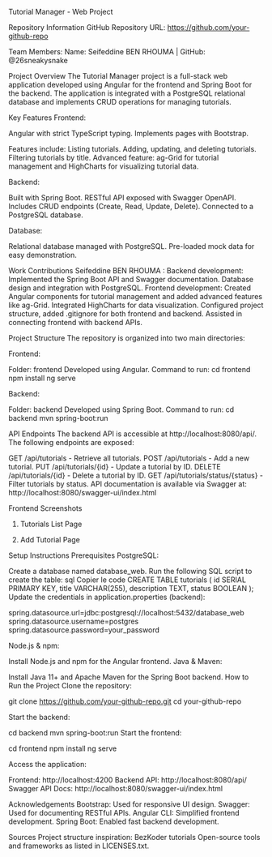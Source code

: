 Tutorial Manager - Web Project

Repository Information
GitHub Repository URL: https://github.com/your-github-repo

Team Members:
Name: Seifeddine BEN RHOUMA | GitHub: @26sneakysnake

Project Overview
The Tutorial Manager project is a full-stack web application developed using Angular for the frontend and Spring Boot for the backend. The application is integrated with a PostgreSQL relational database and implements CRUD operations for managing tutorials.

Key Features
Frontend:

Angular with strict TypeScript typing.
Implements pages with Bootstrap.

Features include:
Listing tutorials.
Adding, updating, and deleting tutorials.
Filtering tutorials by title.
Advanced feature: ag-Grid for tutorial management and HighCharts for visualizing tutorial data.


Backend:

Built with Spring Boot.
RESTful API exposed with Swagger OpenAPI.
Includes CRUD endpoints (Create, Read, Update, Delete).
Connected to a PostgreSQL database.


Database:

Relational database managed with PostgreSQL.
Pre-loaded mock data for easy demonstration.


Work Contributions
Seifeddine BEN RHOUMA :
Backend development: Implemented the Spring Boot API and Swagger documentation.
Database design and integration with PostgreSQL.
Frontend development: Created Angular components for tutorial management and added advanced features like ag-Grid.
Integrated HighCharts for data visualization.
Configured project structure, added .gitignore for both frontend and backend.
Assisted in connecting frontend with backend APIs.


Project Structure
The repository is organized into two main directories:

Frontend:

Folder: frontend
Developed using Angular.
Command to run:
cd frontend
npm install
ng serve

Backend:

Folder: backend
Developed using Spring Boot.
Command to run:
cd backend
mvn spring-boot:run


API Endpoints
The backend API is accessible at http://localhost:8080/api/. The following endpoints are exposed:

GET /api/tutorials - Retrieve all tutorials.
POST /api/tutorials - Add a new tutorial.
PUT /api/tutorials/{id} - Update a tutorial by ID.
DELETE /api/tutorials/{id} - Delete a tutorial by ID.
GET /api/tutorials/status/{status} - Filter tutorials by status.
API documentation is available via Swagger at: http://localhost:8080/swagger-ui/index.html

Frontend Screenshots
1. Tutorials List Page

2. Add Tutorial Page


Setup Instructions
Prerequisites
PostgreSQL:

Create a database named database_web.
Run the following SQL script to create the table:
sql
Copier le code
CREATE TABLE tutorials (
    id SERIAL PRIMARY KEY,
    title VARCHAR(255),
    description TEXT,
    status BOOLEAN
);
Update the credentials in application.properties (backend):

spring.datasource.url=jdbc:postgresql://localhost:5432/database_web
spring.datasource.username=postgres
spring.datasource.password=your_password


Node.js & npm:

Install Node.js and npm for the Angular frontend.
Java & Maven:

Install Java 11+ and Apache Maven for the Spring Boot backend.
How to Run the Project
Clone the repository:



git clone https://github.com/your-github-repo.git
cd your-github-repo

Start the backend:


cd backend
mvn spring-boot:run
Start the frontend:


cd frontend
npm install
ng serve

Access the application:

Frontend: http://localhost:4200
Backend API: http://localhost:8080/api/
Swagger API Docs: http://localhost:8080/swagger-ui/index.html


Acknowledgements
Bootstrap: Used for responsive UI design.
Swagger: Used for documenting RESTful APIs.
Angular CLI: Simplified frontend development.
Spring Boot: Enabled fast backend development.

Sources
Project structure inspiration: BezKoder tutorials
Open-source tools and frameworks as listed in LICENSES.txt.